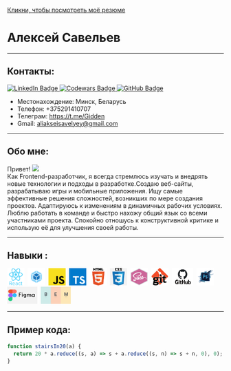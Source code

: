 [Кликни, чтобы посмотреть моё резюме](https://drive.google.com/file/d/1jLRrlSM5L_6gdxSNBk17u5jsphLdoSTA/view?usp=drive_link)

# Алексей Савельев


---

## Контакты:

<div>
  <a href="https://www.linkedin.com/in/aliaksei-savelyey/">
    <img src="https://img.shields.io/badge/LinkedIn-blue?style=for-the-badge&logo=linkedin&logoColor=white" alt="LinkedIn Badge"/>
  </a>
  
  <a href="https://www.codewars.com/users/AliakseiSavelyey">
    <img src="https://img.shields.io/badge/Codewars-green?style=for-the-badge&logo=codewars&logoColor=red" alt="Codewars Badge"/>
  </a>
  <a href="https://github.com/AliakseiSavelyey">
    <img src="https://img.shields.io/badge/GitHub-blue?style=for-the-badge&logo=github&logoColor=white" alt="GitHub Badge"/>
  </a>
</div>

- Местонахождение: Минск, Беларусь
- Телефон: +375291410707
- Телеграм: https://t.me/Gidden
- Gmail: aliakseisavelyey@gmail.com

---

## Обо мне:

<p>Привет! <img src="https://media.giphy.com/media/hvRJCLFzcasrR4ia7z/giphy.gif" width="30px"/><br/>
<span>
Как Frontend-разработчик, я всегда стремлюсь изучать и
внедрять новые технологии и подходы в разработке.Cоздаю веб-сайты, разрабатываю игры и мобильные приложения.
Ищу самые эффективные решения сложностей, возникших по мере создания проектов. Адаптируюсь к изменениям в динамичных рабочих условиях. Люблю работать в команде и быстро нахожу общий язык со всеми участниками проекта. Спокойно отношусь к конструктивной критике и использую её для улучшения своей работы.</span></p>

---

## Навыки :

<div>
  <img src="./components/images/react.png" title="React" alt="React" width="40" height="40"/>&nbsp;
  <img src="./components/images/webpack.png" title="Webpack" alt="Webpack" width="40" height="40"/>&nbsp;
  <img src="./components/images/javascript.png" title="Javascript" alt="Javascript" width="40" height="40"/>&nbsp;
  <img src="./components/images/typescript.png" title="Typescript" alt="Typescript" width="40" height="40"/>&nbsp;
  <img src="./components/images/HTML5.png" title="HTML5" alt="HTML5" width="40" height="40"/>&nbsp;
  <img src="./components/images/css.png" title="Css" alt="Css" width="40" height="40"/>&nbsp;
  <img src="./components/images/sass.png" title="Sass" alt="Sass" width="40" height="40"/>&nbsp;
  <img src="./components/images/git.jpeg" title="Git" alt="Git" width="40" height="40"/>&nbsp;
  <img src="./components/images/GitHub.png" title="GitHub" alt="GitHub" width="50" height="40"/>&nbsp;
  <img src="./components/images/photoshop.webp" title="Photoshop" alt="Photoshop" width="40" height="40"/>&nbsp;
  <img src="./components/images/figma.jpeg" title="Figma" alt="Figma" width="70" height="40"/>&nbsp;
  <img src="./components/images/bem.jpeg" title="BEM" alt="BEM" width="70" height="40"/>&nbsp;
</div>

---

## Пример кода:

```javascript
function stairsIn20(a) {
  return 20 * a.reduce((s, a) => s + a.reduce((s, n) => s + n, 0), 0);
}
```